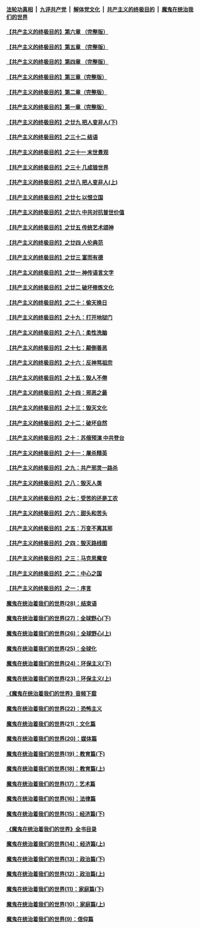 ####  [法轮功真相](../../../../basic/blob/master/README.md?t=03070840) &nbsp;|&nbsp; [九评共产党](../../../../9ping.md/blob/master/README.md?t=03070840) &nbsp;|&nbsp; [解体党文化](../../../../jtdwh.md/blob/master/README.md?t=03070840)  &nbsp;|&nbsp; [共产主义的终极目的](../../../../gczydzjmd.md/blob/master/README.md?t=03070840) &nbsp;|&nbsp; [魔鬼在统治我们的世界](../../../../mgztzwmdsj.md/blob/master/README.md?t=03070840) 

#### [【共产主义的终极目的】第六章 （完整版）](../pages/nsc422/n11428913.md?t=03070840) 

#### [【共产主义的终极目的】第五章 （完整版）](../pages/nsc422/n11428912.md?t=03070840) 

#### [【共产主义的终极目的】第四章 （完整版）](../pages/nsc422/n11428907.md?t=03070840) 

#### [【共产主义的终极目的】第三章（完整版）](../pages/nsc422/n11428848.md?t=03070840) 

#### [【共产主义的终极目的】第二章（完整版）](../pages/nsc422/n11428831.md?t=03070840) 

#### [【共产主义的终极目的】第一章（完整版）](../pages/nsc422/n11417651.md?t=03070840) 

#### [【共产主义的终极目的】之廿九 把人变非人(下)](../pages/nsc422/n11344140.md?t=03070840) 

#### [【共产主义的终极目的】之三十二 结语](../pages/nsc422/n11360535.md?t=03070840) 

#### [【共产主义的终极目的】之三十一 末世景观](../pages/nsc422/n11351129.md?t=03070840) 

#### [【共产主义的终极目的】之三十 几成狼世界](../pages/nsc422/n11348280.md?t=03070840) 

#### [【共产主义的终极目的】之廿八 把人变非人(上)](../pages/nsc422/n11340492.md?t=03070840) 

#### [【共产主义的终极目的】之廿七 以恨立国](../pages/nsc422/n11336944.md?t=03070840) 

#### [【共产主义的终极目的】之廿六 中共对抗普世价值](../pages/nsc422/n11324785.md?t=03070840) 

#### [【共产主义的终极目的】之廿五 传统艺术颂神](../pages/nsc422/n11296396.md?t=03070840) 

#### [【共产主义的终极目的】之廿四 人伦典范](../pages/nsc422/n11296397.md?t=03070840) 

#### [【共产主义的终极目的】之廿三 富而有德](../pages/nsc422/n11283598.md?t=03070840) 

#### [【共产主义的终极目的】之廿一 神传语言文字](../pages/nsc422/n11263265.md?t=03070840) 

#### [【共产主义的终极目的】之廿二 破坏修炼文化](../pages/nsc422/n11245728.md?t=03070840) 

#### [【共产主义的终极目的】之二十：偷天换日](../pages/nsc422/n11238846.md?t=03070840) 

#### [【共产主义的终极目的】之十九：打开地狱门](../pages/nsc422/n11206376.md?t=03070840) 

#### [【共产主义的终极目的】之十八：柔性洗脑](../pages/nsc422/n11199994.md?t=03070840) 

#### [【共产主义的终极目的】之十七：颠倒善恶](../pages/nsc422/n11179782.md?t=03070840) 

#### [【共产主义的终极目的】之十六：反神骂祖宗](../pages/nsc422/n11166798.md?t=03070840) 

#### [【共产主义的终极目的】之十五：毁人不倦](../pages/nsc422/n11166792.md?t=03070840) 

#### [【共产主义的终极目的】之十四：邪恶之最](../pages/nsc422/n11150249.md?t=03070840) 

#### [【共产主义的终极目的】之十三：毁灭文化](../pages/nsc422/n11135227.md?t=03070840) 

#### [【共产主义的终极目的】之十二：破坏自然](../pages/nsc422/n11135214.md?t=03070840) 

#### [【共产主义的终极目的】之十：苏俄预演 中共登台](../pages/nsc422/n11118424.md?t=03070840) 

#### [【共产主义的终极目的】之十一：屠杀精英](../pages/nsc422/n11118442.md?t=03070840) 

#### [【共产主义的终极目的】之九：共产邪灵一路杀](../pages/nsc422/n11114139.md?t=03070840) 

#### [【共产主义的终极目的】之八：毁灭人类](../pages/nsc422/n11108503.md?t=03070840) 

#### [【共产主义的终极目的】之七：受苦的还是工农](../pages/nsc422/n11101809.md?t=03070840) 

#### [【共产主义的终极目的】之六：甜头和苦头](../pages/nsc422/n11096971.md?t=03070840) 

#### [【共产主义的终极目的】之五：万变不离其邪](../pages/nsc422/n11091285.md?t=03070840) 

#### [【共产主义的终极目的】之四：毁灭路线图](../pages/nsc422/n11086284.md?t=03070840) 

#### [【共产主义的终极目的】之三：马克思魔变](../pages/nsc422/n11061941.md?t=03070840) 

#### [【共产主义的终极目的】之二：中心之国](../pages/nsc422/n11047728.md?t=03070840) 

#### [【共产主义的终极目的】之一：序言](../pages/nsc422/n11086077.md?t=03070840) 

#### [魔鬼在统治着我们的世界(28)：结束语](../pages/nsc422/n10936246.md?t=03070840) 

#### [魔鬼在统治着我们的世界(27)：全球野心(下)](../pages/nsc422/n10928319.md?t=03070840) 

#### [魔鬼在统治着我们的世界(26)：全球野心(上)](../pages/nsc422/n10900318.md?t=03070840) 

#### [魔鬼在统治着我们的世界(25)：全球化](../pages/nsc422/n10788205.md?t=03070840) 

#### [魔鬼在统治着我们的世界(24)：环保主义(下)](../pages/nsc422/n10695307.md?t=03070840) 

#### [魔鬼在统治着我们的世界(23)：环保主义(上)](../pages/nsc422/n10688613.md?t=03070840) 

#### [《魔鬼在统治着我们的世界》音频下载](../pages/nsc422/n10635553.md?t=03070840) 

#### [魔鬼在统治着我们的世界(22)：恐怖主义](../pages/nsc422/n10614727.md?t=03070840) 

#### [魔鬼在统治着我们的世界(21)：文化篇](../pages/nsc422/n10597706.md?t=03070840) 

#### [魔鬼在统治着我们的世界(20)：媒体篇](../pages/nsc422/n10586579.md?t=03070840) 

#### [魔鬼在统治着我们的世界(19)：教育篇(下)](../pages/nsc422/n10564808.md?t=03070840) 

#### [魔鬼在统治着我们的世界(18)：教育篇(上)](../pages/nsc422/n10526970.md?t=03070840) 

#### [魔鬼在统治着我们的世界(17)：艺术篇](../pages/nsc422/n10499093.md?t=03070840) 

#### [魔鬼在统治着我们的世界(16)：法律篇](../pages/nsc422/n10485969.md?t=03070840) 

#### [魔鬼在统治着我们的世界(15)：经济篇(下)](../pages/nsc422/n10469975.md?t=03070840) 

#### [《魔鬼在统治着我们的世界》全书目录](../pages/nsc422/n10464261.md?t=03070840) 

#### [魔鬼在统治着我们的世界(14)：经济篇(上)](../pages/nsc422/n10457370.md?t=03070840) 

#### [魔鬼在统治着我们的世界(13)：政治篇(下)](../pages/nsc422/n10448270.md?t=03070840) 

#### [魔鬼在统治着我们的世界(12)：政治篇(上)](../pages/nsc422/n10444576.md?t=03070840) 

#### [魔鬼在统治着我们的世界(11)：家庭篇(下)](../pages/nsc422/n10440961.md?t=03070840) 

#### [魔鬼在统治着我们的世界(10)：家庭篇(上)](../pages/nsc422/n10435448.md?t=03070840) 

#### [魔鬼在统治着我们的世界(9)：信仰篇](../pages/nsc422/n10432159.md?t=03070840) 

